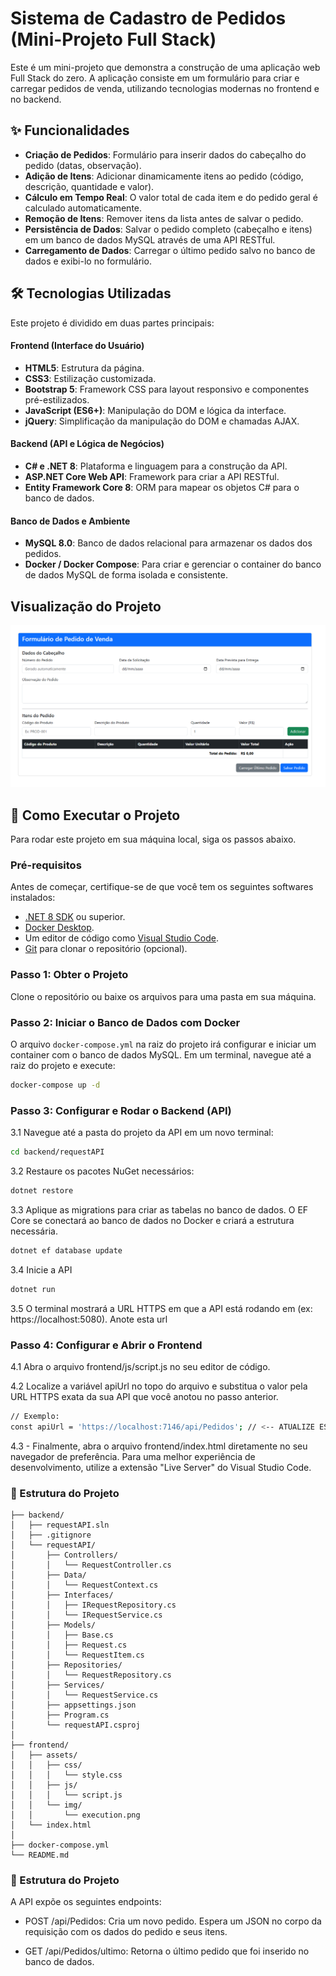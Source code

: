 # Sistema de Cadastro de Pedidos (Mini-Projeto Full Stack)

Este é um mini-projeto que demonstra a construção de uma aplicação web Full Stack do zero. A aplicação consiste em um formulário para criar e carregar pedidos de venda, utilizando tecnologias modernas no frontend e no backend.

## ✨ Funcionalidades

-   **Criação de Pedidos**: Formulário para inserir dados do cabeçalho do pedido (datas, observação).
-   **Adição de Itens**: Adicionar dinamicamente itens ao pedido (código, descrição, quantidade e valor).
-   **Cálculo em Tempo Real**: O valor total de cada item e do pedido geral é calculado automaticamente.
-   **Remoção de Itens**: Remover itens da lista antes de salvar o pedido.
-   **Persistência de Dados**: Salvar o pedido completo (cabeçalho e itens) em um banco de dados MySQL através de uma API RESTful.
-   **Carregamento de Dados**: Carregar o último pedido salvo no banco de dados e exibi-lo no formulário.

## 🛠️ Tecnologias Utilizadas

Este projeto é dividido em duas partes principais:

#### **Frontend (Interface do Usuário)**

-   **HTML5**: Estrutura da página.
-   **CSS3**: Estilização customizada.
-   **Bootstrap 5**: Framework CSS para layout responsivo e componentes pré-estilizados.
-   **JavaScript (ES6+)**: Manipulação do DOM e lógica da interface.
-   **jQuery**: Simplificação da manipulação do DOM e chamadas AJAX.

#### **Backend (API e Lógica de Negócios)**

-   **C# e .NET 8**: Plataforma e linguagem para a construção da API.
-   **ASP.NET Core Web API**: Framework para criar a API RESTful.
-   **Entity Framework Core 8**: ORM para mapear os objetos C# para o banco de dados.

#### **Banco de Dados e Ambiente**

-   **MySQL 8.0**: Banco de dados relacional para armazenar os dados dos pedidos.
-   **Docker / Docker Compose**: Para criar e gerenciar o container do banco de dados MySQL de forma isolada e consistente.

## Visualização do Projeto

![image](/frontend/assets/img/execution.png)

## 🚀 Como Executar o Projeto

Para rodar este projeto em sua máquina local, siga os passos abaixo.

### **Pré-requisitos**

Antes de começar, certifique-se de que você tem os seguintes softwares instalados:
-   [.NET 8 SDK](https://dotnet.microsoft.com/download/dotnet/8.0) ou superior.
-   [Docker Desktop](https://www.docker.com/products/docker-desktop).
-   Um editor de código como [Visual Studio Code](https://code.visualstudio.com/).
-   [Git](https://git-scm.com/downloads) para clonar o repositório (opcional).

### **Passo 1: Obter o Projeto**

Clone o repositório ou baixe os arquivos para uma pasta em sua máquina.

### **Passo 2: Iniciar o Banco de Dados com Docker**

O arquivo `docker-compose.yml` na raiz do projeto irá configurar e iniciar um container com o banco de dados MySQL. Em um terminal, navegue até a raiz do projeto e execute:

```bash
docker-compose up -d
```

### **Passo 3: Configurar e Rodar o Backend (API)**

3.1 Navegue até a pasta do projeto da API em um novo terminal:
```bash
cd backend/requestAPI
```

3.2 Restaure os pacotes NuGet necessários:
```bash
dotnet restore
```

3.3 Aplique as migrations para criar as tabelas no banco de dados. O EF Core se conectará ao banco de dados no Docker e criará a estrutura necessária.
```bash
dotnet ef database update
```

3.4 Inicie a API
```bash
dotnet run
```

3.5 O terminal mostrará a URL HTTPS em que a API está rodando em (ex: https://localhost:5080). Anote esta url

### **Passo 4: Configurar e Abrir o Frontend**

4.1 Abra o arquivo frontend/js/script.js no seu editor de código. <br>

4.2 Localize a variável apiUrl no topo do arquivo e substitua o valor pela URL HTTPS exata da sua API que você anotou no passo anterior.
```bash
// Exemplo:
const apiUrl = 'https://localhost:7146/api/Pedidos'; // <-- ATUALIZE ESTA LINHA!
```
4.3 - Finalmente, abra o arquivo frontend/index.html diretamente no seu navegador de preferência. Para uma melhor experiência de desenvolvimento, utilize a extensão "Live Server" do Visual Studio Code.

### **📁 Estrutura do Projeto**
```
├── backend/
│   ├── requestAPI.sln
│   ├── .gitignore
│   └── requestAPI/
│       ├── Controllers/
│       │   └── RequestController.cs
│       ├── Data/
│       │   └── RequestContext.cs
│       ├── Interfaces/
│       │   ├── IRequestRepository.cs
│       │   └── IRequestService.cs
│       ├── Models/
│       │   ├── Base.cs
│       │   ├── Request.cs
│       │   └── RequestItem.cs
│       ├── Repositories/
│       │   └── RequestRepository.cs
│       ├── Services/
│       │   └── RequestService.cs
│       ├── appsettings.json
│       ├── Program.cs
│       └── requestAPI.csproj
│
├── frontend/
│   ├── assets/
│   │   ├── css/
│   │   │   └── style.css
│   │   ├── js/
│   │   │   └── script.js
│   │   └── img/
│   │       └── execution.png
│   └── index.html
│
├── docker-compose.yml
└── README.md       
```   

### **📁 Estrutura do Projeto**
A API expõe os seguintes endpoints:

- POST /api/Pedidos: Cria um novo pedido. Espera um JSON no corpo da requisição com os dados do pedido e seus itens.

- GET /api/Pedidos/ultimo: Retorna o último pedido que foi inserido no banco de dados.